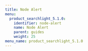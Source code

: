 ```yaml
---
title: Node Alert
menu:
  product_searchlight_5.1.0:
    identifier: node-alert
    name: Node Alert
    parent: guides
    weight: 25
menu_name: product_searchlight_5.1.0
---
```


